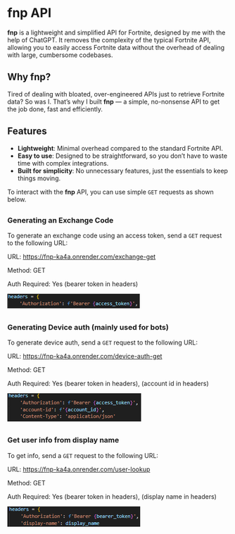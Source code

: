 # fnp API

**fnp** is a lightweight and simplified API for Fortnite, designed by me with the help of ChatGPT. It removes the complexity of the typical Fortnite API, allowing you to easily access Fortnite data without the overhead of dealing with large, cumbersome codebases.

## Why fnp?

Tired of dealing with bloated, over-engineered APIs just to retrieve Fortnite data? So was I. That’s why I built **fnp** — a simple, no-nonsense API to get the job done, fast and efficiently.

## Features

- **Lightweight**: Minimal overhead compared to the standard Fortnite API.
- **Easy to use**: Designed to be straightforward, so you don’t have to waste time with complex integrations.
- **Built for simplicity**: No unnecessary features, just the essentials to keep things moving.



To interact with the **fnp** API, you can use simple `GET` requests as shown below.
##


### Generating an Exchange Code

To generate an exchange code using an access token, send a `GET` request to the following URL:

URL: https://fnp-ka4a.onrender.com/exchange-get

Method: GET

Auth Required: Yes (bearer token in headers)

![Screenshot](https://raw.githubusercontent.com/prototbh/dksjhdskjhsdkjhdskds/refs/heads/main/image_2024-09-28_142725835.png)
##

### Generating Device auth (mainly used for bots)

To generate device auth, send a `GET` request to the following URL:

URL: https://fnp-ka4a.onrender.com/device-auth-get

Method: GET

Auth Required: Yes (bearer token in headers), (account id in headers)

![Screenshot](https://raw.githubusercontent.com/prototbh/dksjhdskjhsdkjhdskds/refs/heads/main/Screenshot%202024-09-28%20141905.png)
##

### Get user info from display name

To get info, send a `GET` request to the following URL:

URL: https://fnp-ka4a.onrender.com/user-lookup

Method: GET

Auth Required: Yes (bearer token in headers), (display name in headers)

![Screenshot](https://raw.githubusercontent.com/prototbh/dksjhdskjhsdkjhdskds/refs/heads/main/image_2024-09-28_144534957.png)
##
